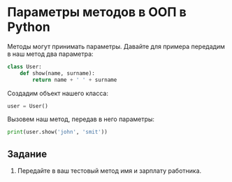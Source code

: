 # Параметры методов в ООП в Python

Методы могут принимать параметры. Давайте для примера передадим в наш метод два параметра:
```py
class User:
	def show(name, surname):
		return name + ' ' + surname 
```

Создадим объект нашего класса:
```py
user = User()
```

Вызовем наш метод, передав в него параметры:
```py
print(user.show('john', 'smit')) 
```

## Задание

1. Передайте в ваш тестовый метод имя и зарплату работника.
